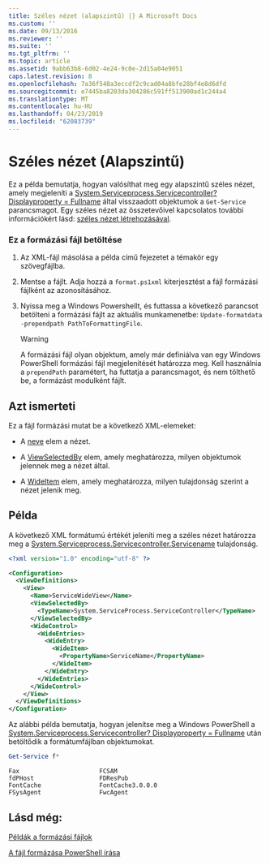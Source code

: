 ```yaml
---
title: Széles nézet (alapszintű) |} A Microsoft Docs
ms.custom: ''
ms.date: 09/13/2016
ms.reviewer: ''
ms.suite: ''
ms.tgt_pltfrm: ''
ms.topic: article
ms.assetid: 9abb63b8-6d02-4e24-9c0e-2d15a04e9051
caps.latest.revision: 8
ms.openlocfilehash: 7a36f548a3eccdf2c9cad04a8bfe28bf4e8d6dfd
ms.sourcegitcommit: e7445ba8203da304286c591ff513900ad1c244a4
ms.translationtype: MT
ms.contentlocale: hu-HU
ms.lasthandoff: 04/23/2019
ms.locfileid: "62083739"
---
```

# <a name="wide-view-basic"></a>Széles nézet (Alapszintű)

Ez a példa bemutatja, hogyan valósíthat meg egy alapszintű széles nézet, amely megjeleníti a [System.Serviceprocess.Servicecontroller? Displayproperty = Fullname](/dotnet/api/System.ServiceProcess.ServiceController) által visszaadott objektumok a `Get-Service` parancsmagot. Egy széles nézet az összetevőivel kapcsolatos további információkért lásd: [széles nézet létrehozásával](./creating-a-wide-view.md).

### <a name="to-load-this-formatting-file"></a>Ez a formázási fájl betöltése

1. Az XML-fájl másolása a példa című fejezetet a témakör egy szövegfájlba.

2. Mentse a fájlt. Adja hozzá a `format.ps1xml` kiterjesztést a fájl formázási fájlként az azonosításához.

3. Nyissa meg a Windows Powershellt, és futtassa a következő parancsot betölteni a formázási fájlt az aktuális munkamenetbe: `Update-formatdata -prependpath PathToFormattingFile`.

   > [!WARNING]
   > A formázási fájl olyan objektum, amely már definiálva van egy Windows PowerShell formázási fájl megjelenítését határozza meg. Kell használnia a `prependPath` paramétert, ha futtatja a parancsmagot, és nem tölthető be, a formázást modulként fájlt.

## <a name="demonstrates"></a>Azt ismerteti

Ez a fájl formázási mutat be a következő XML-elemeket:

- A [neve](./name-element-for-view-format.md) elem a nézet.

- A [ViewSelectedBy](./viewselectedby-element-format.md) elem, amely meghatározza, milyen objektumok jelennek meg a nézet által.

- A [WideItem](./wideitem-element-for-widecontrol-format.md) elem, amely meghatározza, milyen tulajdonság szerint a nézet jelenik meg.

## <a name="example"></a>Példa

A következő XML formátumú értékét jeleníti meg a széles nézet határozza meg a [System.Serviceprocess.Servicecontroller.Servicename](/dotnet/api/System.ServiceProcess.ServiceController.ServiceName) tulajdonság.

```xml
<?xml version="1.0" encoding="utf-8" ?>

<Configuration>
  <ViewDefinitions>
    <View>
      <Name>ServiceWideView</Name>
      <ViewSelectedBy>
        <TypeName>System.ServiceProcess.ServiceController</TypeName>
      </ViewSelectedBy>
      <WideControl>
        <WideEntries>
          <WideEntry>
            <WideItem>
              <PropertyName>ServiceName</PropertyName>
            </WideItem>
          </WideEntry>
        </WideEntries>
      </WideControl>
    </View>
  </ViewDefinitions>
</Configuration>
```

Az alábbi példa bemutatja, hogyan jelenítse meg a Windows PowerShell a [System.Serviceprocess.Servicecontroller? Displayproperty = Fullname](/dotnet/api/System.ServiceProcess.ServiceController) után betöltődik a formátumfájlban objektumokat.

```powershell
Get-Service f*
```

```output
Fax                      FCSAM
fdPHost                  FDResPub
FontCache                FontCache3.0.0.0
FSysAgent                FwcAgent
```

## <a name="see-also"></a>Lásd még:

[Példák a formázási fájlok](./examples-of-formatting-files.md)

[A fájl formázása PowerShell írása](./writing-a-powershell-formatting-file.md)

